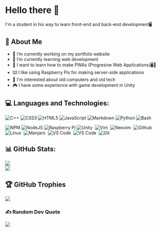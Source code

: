 # Hello there 👋
 I'm a student in his way to learn front-end and back-end development🖥️

## 💫 About Me
-    🔭 I’m currently working on my portfolio website
-    🚀 I’m currently learning web development
-    🤔 I want to learn how to make PWAs (Progresive Web Applications)🖥️📲
-    ⌨️ I like using Raspberry Pis for making server-side applications
-    💾 I'm interested about old computers and old tech 
-    🎮 I have some experience with game development in Unity


## 💻 Languages and Technologies:
![C++](https://img.shields.io/badge/c++-%2300599C.svg?style=for-the-badge&logo=c%2B%2B&logoColor=white) 
![CSS3](https://img.shields.io/badge/css3-%231572B6.svg?style=for-the-badge&logo=css3&logoColor=white) 
![HTML5](https://img.shields.io/badge/html5-%23E34F26.svg?style=for-the-badge&logo=html5&logoColor=white) 
![JavaScript](https://img.shields.io/badge/javascript-FCC624.svg?style=for-the-badge&logo=javascript&logoColor=black) 
![Markdown](https://img.shields.io/badge/markdown-green.svg?style=for-the-badge&logo=markdown&logoColor=white) 
![Python](https://img.shields.io/badge/python-3670A0?style=for-the-badge&logo=python&logoColor=white) 
![Bash](https://img.shields.io/badge/-BASH-black.svg?style=for-the-badge&logo=gnubash&logoColor=white)&nbsp;

![NPM](https://img.shields.io/badge/NPM-red.svg?style=for-the-badge&logo=npm&logoColor=white) 
![NodeJS](https://img.shields.io/badge/node.js-6DA55F?style=for-the-badge&logo=node.js&logoColor=white)
![Raspberry Pi](https://img.shields.io/badge/-RaspberryPi-C51A4A?style=for-the-badge&logo=Raspberry-Pi)
![Unity](https://img.shields.io/badge/Unity-black?style=for-the-badge&logo=unity&logoColor=white)&nbsp;
![Vim](https://img.shields.io/badge/VIM-%2311AB00.svg?style=for-the-badge&logo=vim&logoColor=white)&nbsp;
![Neovim](https://img.shields.io/badge/NEOVIM-%2311AB00.svg?style=for-the-badge&logo=neovim&logoColor=white)&nbsp;
![Github](https://img.shields.io/badge/-Github-black.svg?style=for-the-badge&logo=github&logoColor=white)&nbsp;
![Linux](https://img.shields.io/badge/Linux-FCC624?style=for-the-badge&logo=linux&logoColor=black)&nbsp;
![Manjaro](https://img.shields.io/badge/MANJARO-%211AB00.svg?style=for-the-badge&logo=manjaro&logoColor=white)&nbsp;
![VS Code](https://img.shields.io/badge/-VSCODE-blue.svg?style=for-the-badge&logo=visual-studio-code)&nbsp;
![VS Code](https://img.shields.io/badge/-VSCODIUM-blue.svg?style=for-the-badge&logo=vscodium&logoColor=white)&nbsp;
![Git](https://img.shields.io/badge/-Git-black.svg?style=for-the-badge&logo=git&logoColor=white)&nbsp;


## 📊 GitHub Stats:

![](https://github-readme-streak-stats.herokuapp.com/?user=BastionAtackDev&theme=dark&hide_border=false)<br/>
![](https://github-readme-stats.vercel.app/api/top-langs/?username=BastionAtackDev&theme=dark&hide_border=false&include_all_commits=true&count_private=true&layout=compact)

## 🏆 GitHub Trophies
![](https://github-profile-trophy.vercel.app/?username=BastionAtackDev&theme=radical&no-frame=false&no-bg=false&margin-w=4)

### ✍️ Random Dev Quote
![](https://quotes-github-readme.vercel.app/api?type=horizontal&theme=radical)
<!--
### Other stuff
![](https://img.shields.io/github/followers/BastionAtackDev?style=for-the-badge)
-->
